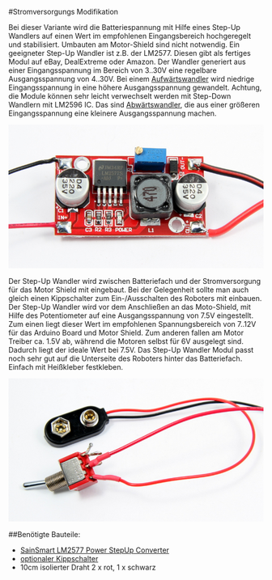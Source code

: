 #Stromversorgungs Modifikation

Bei dieser Variante wird die Batteriespannung mit Hilfe eines Step-Up Wandlers auf einen Wert im empfohlenen Eingangsbereich hochgeregelt und stabilisiert. Umbauten am Motor-Shield sind nicht notwendig. Ein geeigneter Step-Up Wandler ist z.B. der LM2577. Diesen gibt als fertiges Modul auf eBay, DealExtreme oder Amazon. Der Wandler generiert aus einer Eingangsspannung im Bereich von 3..30V eine regelbare Ausgangsspannung von 4..30V. Bei einem <a href="http://de.wikipedia.org/wiki/Aufw%C3%A4rtswandler">Aufwärtswandler</a> wird niedrige Eingangsspannung in eine höhere Ausgangsspannung gewandelt. Achtung, die Module können sehr leicht verwechselt werden mit Step-Down Wandlern mit LM2596 IC. Das sind <a href="http://de.wikipedia.org/wiki/Abw%C3%A4rtswandler">Abwärtswandler</a>, die aus einer größeren Eingangsspannung eine kleinere Ausgangsspannung machen.

![LM2577-Modul](images/Stromversorgungs-Mod.jpg "LM2577-Modul")


Der Step-Up Wandler wird zwischen Batteriefach und der Stromversorgung für das Motor Shield mit eingebaut. Bei der Gelegenheit sollte man auch gleich einen Kippschalter zum Ein-/Ausschalten des Roboters  mit einbauen. Der Step-Up Wandler wird vor dem Anschließen an das Moto-Shield, mit Hilfe des Potentiometer auf eine Ausgangsspannung von 7.5V eingestellt. Zum einen liegt dieser Wert im empfohlenen Spannungsbereich von 7..12V für das Arduino Board und Motor Shield. Zum anderen fallen am Motor Treiber ca. 1.5V  ab, während die Motoren selbst für 6V ausgelegt sind. Dadurch liegt der ideale Wert bei 7.5V. Das Step-Up Wandler Modul passt noch sehr gut auf die Unterseite des Roboters hinter das Batteriefach. Einfach mit Heißkleber festkleben.

![Kippschalter](images/Kippschalter-Mod.jpg "Kippschalter")

##Benötigte Bauteile:

* <a href="http://www.amazon.de/SainSmart-Step-up-Adjustable-Converter-3-5-30V/dp/B00KY0LW0S/ref=sr_1_8?s=ce-de&ie=UTF8&qid=1421357770&sr=1-8&keywords=lm25775">SainSmart LM2577 Power StepUp Converter</a>
* <a href="http://www.reichelt.de/Kippschalter/MS-500A/3/index.html?ACTION=3&GROUPID=3275&ARTICLE=13150&SEARCH=Kippschalter&OFFSET=16&WKID=0&">optionaler Kippschalter</a>
* 10cm isolierter Draht 2 x rot, 1 x schwarz


